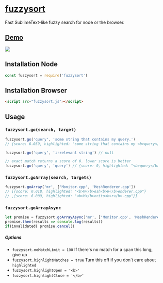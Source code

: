 # [fuzzysort](https://raw.github.com/farzher/fuzzysort/master/fuzzysort.js)

Fast SublimeText-like fuzzy search for node or the browser.



## [Demo](https://rawgit.com/farzher/fuzzysort/master/test.html)

![](http://i.imgur.com/nlt692a.gif)






## Installation Node

```js
const fuzzysort = require('fuzzysort')
```


## Installation Browser

```html
<script src="fuzzysort.js"></script>
```




## Usage

### `fuzzysort.go(search, target)`

```js
fuzzysort.go('query', 'some string that contains my query.')
// {score: 0.059, highlighted: "some string that contains my <b>query</b>."}

fuzzysort.go('query', 'irrelevant string') // null

// exact match returns a score of 0. lower score is better
fuzzysort.go('query', 'query') // {score: 0, highlighted: "<b>query</b>"}
```

### `fuzzysort.goArray(search, targets)`

```js
fuzzysort.goArray('mr', ['Monitor.cpp', 'MeshRenderer.cpp'])
// [{score: 0.018, highlighted: "<b>M</b>esh<b>R</b>enderer.cpp"}
// ,{score: 6.009, highlighted: "<b>M</b>onito<b>r</b>.cpp"}]
```

### `fuzzysort.goArrayAsync`

```js
let promise = fuzzysort.goArrayAsync('mr', ['Monitor.cpp', 'MeshRenderer.cpp'])
promise.then(results => console.log(results))
if(invalidated) promise.cancel()
```

##### Options

 - `fuzzysort.noMatchLimit = 100` If there's no match for a span this long, give up
 - `fuzzysort.highlightMatches = true` Turn this off if you don't care about `highlighted`
 - `fuzzysort.highlightOpen = '<b>'`
 - `fuzzysort.highlightClose = '</b>'`
